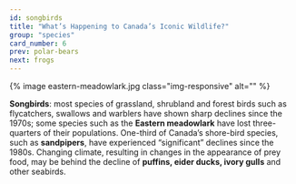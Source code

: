 ```yaml
---
id: songbirds
title: "What’s Happening to Canada’s Iconic Wildlife?"
group: "species"
card_number: 6
prev: polar-bears
next: frogs
---
```


{% image eastern-meadowlark.jpg class="img-responsive" alt="" %}

**Songbirds**: most species of grassland, shrubland and forest birds such as flycatchers, swallows and warblers have shown sharp declines since the 1970s; some species such as the **Eastern meadowlark** have lost three-quarters of their populations. One-third of Canada’s shore-bird species, such as **sandpipers**, have experienced “significant” declines since the 1980s. Changing climate, resulting in changes in the appearance of prey food, may be behind the decline of **puffins, eider ducks, ivory gulls** and other seabirds.
